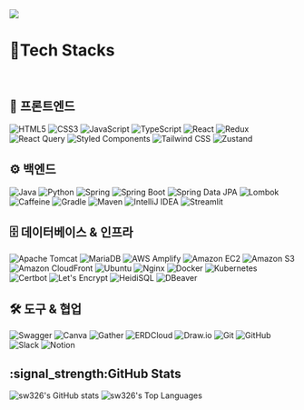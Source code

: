 <div>
<!-- <img src="https://capsule-render.vercel.app/api?type=soft&color=0:98fb98,100:add8e6&height=150&section=header&text=SeoungWoo%20Kim&fontSize=90" /> -->
<img src="https://capsule-render.vercel.app/api?type=soft&color=gradient&height=150&section=header&text=SeoungWoo%20Kim&fontSize=90" />

# :wrench:Tech Stacks

<br/>

## 🎨 프론트엔드
<img src="https://img.shields.io/badge/-HTML5-E34F26?style=flat-square&logo=html5&logoColor=white" alt="HTML5" />
<img src="https://img.shields.io/badge/-CSS3-1572B6?style=flat-square&logo=css3&logoColor=white" alt="CSS3" />
<img src="https://img.shields.io/badge/-JavaScript-F7DF1E?style=flat-square&logo=javascript&logoColor=black" alt="JavaScript" />
<img src="https://img.shields.io/badge/-TypeScript-3178C6?style=flat-square&logo=typescript&logoColor=white" alt="TypeScript" />
<img src="https://img.shields.io/badge/-React-61DAFB?style=flat-square&logo=react&logoColor=black" alt="React" />
<img src="https://img.shields.io/badge/-Redux-764ABC?style=flat-square&logo=redux&logoColor=white" alt="Redux" />
<img src="https://img.shields.io/badge/-React%20Query-FF4154?style=flat-square&logo=react-query&logoColor=white" alt="React Query" />
<img src="https://img.shields.io/badge/-Styled%20Components-DB7093?style=flat-square&logo=styled-components&logoColor=white" alt="Styled Components" />
<img src="https://img.shields.io/badge/-Tailwind%20CSS-38B2AC?style=flat-square&logo=tailwind-css&logoColor=white" alt="Tailwind CSS" />
<img src="https://img.shields.io/badge/-Zustand-FF4785?style=flat-square&logo=zustand&logoColor=white" alt="Zustand" />

## ⚙️ 백엔드
<img src="https://img.shields.io/badge/-Java-007396?style=flat-square&logo=java&logoColor=white" alt="Java" />
<img src="https://img.shields.io/badge/-Python-3776AB?style=flat-square&logo=python&logoColor=white" alt="Python" />
<img src="https://img.shields.io/badge/-Spring-6DB33F?style=flat-square&logo=spring&logoColor=white" alt="Spring" />
<img src="https://img.shields.io/badge/-Spring%20Boot-6DB33F?style=flat-square&logo=spring-boot&logoColor=white" alt="Spring Boot" />
<img src="https://img.shields.io/badge/-Spring%20Data%20JPA-6DB33F?style=flat-square&logo=spring&logoColor=white" alt="Spring Data JPA" />
<img src="https://img.shields.io/badge/-Lombok-BC4521?style=flat-square&logo=lombok&logoColor=white" alt="Lombok" />
<img src="https://img.shields.io/badge/-Caffeine-FF6B6B?style=flat-square&logo=caffeine&logoColor=white" alt="Caffeine" />
<img src="https://img.shields.io/badge/-Gradle-02303A?style=flat-square&logo=gradle&logoColor=white" alt="Gradle" />
<img src="https://img.shields.io/badge/-Maven-C71A36?style=flat-square&logo=apache-maven&logoColor=white" alt="Maven" />
<img src="https://img.shields.io/badge/-IntelliJ%20IDEA-000000?style=flat-square&logo=intellij-idea&logoColor=white" alt="IntelliJ IDEA" />
<img src="https://img.shields.io/badge/-Streamlit-FF4B4B?style=flat-square&logo=streamlit&logoColor=white" alt="Streamlit" />

## 🗄️ 데이터베이스 & 인프라
<img src="https://img.shields.io/badge/-Apache%20Tomcat-F8DC75?style=flat-square&logo=apache-tomcat&logoColor=black" alt="Apache Tomcat" />
<img src="https://img.shields.io/badge/-MariaDB-003545?style=flat-square&logo=mariadb&logoColor=white" alt="MariaDB" />
<img src="https://img.shields.io/badge/-AWS%20Amplify-FF9900?style=flat-square&logo=aws-amplify&logoColor=white" alt="AWS Amplify" />
<img src="https://img.shields.io/badge/-Amazon%20EC2-FF9900?style=flat-square&logo=amazon-ec2&logoColor=white" alt="Amazon EC2" />
<img src="https://img.shields.io/badge/-Amazon%20S3-569A31?style=flat-square&logo=amazon-s3&logoColor=white" alt="Amazon S3" />
<img src="https://img.shields.io/badge/-Amazon%20CloudFront-FF9900?style=flat-square&logo=amazon-cloudfront&logoColor=white" alt="Amazon CloudFront" />
<img src="https://img.shields.io/badge/-Ubuntu-E95420?style=flat-square&logo=ubuntu&logoColor=white" alt="Ubuntu" />
<img src="https://img.shields.io/badge/-Nginx-009639?style=flat-square&logo=nginx&logoColor=white" alt="Nginx" />
<img src="https://img.shields.io/badge/-Docker-2496ED?style=flat-square&logo=docker&logoColor=white" alt="Docker" />
<img src="https://img.shields.io/badge/-Kubernetes-326CE5?style=flat-square&logo=kubernetes&logoColor=white" alt="Kubernetes" />
<img src="https://img.shields.io/badge/-Certbot-003A70?style=flat-square&logo=letsencrypt&logoColor=white" alt="Certbot" />
<img src="https://img.shields.io/badge/-Let's%20Encrypt-003A70?style=flat-square&logo=letsencrypt&logoColor=white" alt="Let's Encrypt" />
<img src="https://img.shields.io/badge/-HeidiSQL-4479A1?style=flat-square&logo=heidisql&logoColor=white" alt="HeidiSQL" />
<img src="https://img.shields.io/badge/-DBeaver-382923?style=flat-square&logo=dbeaver&logoColor=white" alt="DBeaver" />

## 🛠️ 도구 & 협업
<img src="https://img.shields.io/badge/-Swagger-85EA2D?style=flat-square&logo=swagger&logoColor=black" alt="Swagger" />
<img src="https://img.shields.io/badge/-Canva-00C4CC?style=flat-square&logo=canva&logoColor=white" alt="Canva" />
<img src="https://img.shields.io/badge/-Gather-FF6B35?style=flat-square&logo=gather&logoColor=white" alt="Gather" />
<img src="https://img.shields.io/badge/-ERDCloud-4285F4?style=flat-square&logo=google-cloud&logoColor=white" alt="ERDCloud" />
<img src="https://img.shields.io/badge/-Draw.io-F08705?style=flat-square&logo=diagramsdotnet&logoColor=white" alt="Draw.io" />
<img src="https://img.shields.io/badge/-Git-F05032?style=flat-square&logo=git&logoColor=white" alt="Git" />
<img src="https://img.shields.io/badge/-GitHub-181717?style=flat-square&logo=github&logoColor=white" alt="GitHub" />
<img src="https://img.shields.io/badge/-Slack-4A154B?style=flat-square&logo=slack&logoColor=white" alt="Slack" />
<img src="https://img.shields.io/badge/-Notion-000000?style=flat-square&logo=notion&logoColor=white" alt="Notion" />


<h2>:signal_strength:GitHub Stats</h2>

<img src="https://github-readme-stats.vercel.app/api?username=sw326&show_icons=true&theme=radical" alt="sw326's GitHub stats" />

<img src="https://github-readme-stats.vercel.app/api/top-langs/?username=sw326&layout=compact&theme=radical" alt="sw326's Top Languages" />

</div>
